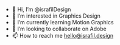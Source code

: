 - 👋 Hi, I’m @israfilDesign
- 👀 I’m interested in Graphics Design
- 🌱 I’m currently learning Motion Graphics
- 💞️ I’m looking to collaborate on Adobe
- 📫 How to reach me hello@israfil.design

<!---
israfilDesign/israfilDesign is a ✨ special ✨ repository because its `README.md` (this file) appears on your GitHub profile.
You can click the Preview link to take a look at your changes.
--->
